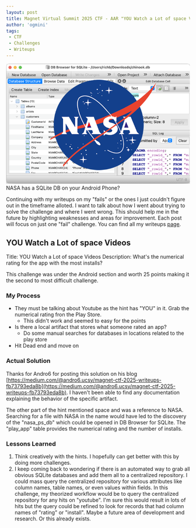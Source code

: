 ```yaml
---
layout: post
title: Magnet Virtual Summit 2025 CTF - AAR "YOU Watch a Lot of space Videos"
author: 'ogmini'
tags:
 - CTF
 - Challenges
 - Writeups
---
```


![NASA Database](/images/memes/nasabrowser.png)
NASA has a SQLite DB on your Android Phone?

Continuing with my writeups on my "fails" or the ones I just couldn't figure out in the timeframe alloted. I want to talk about how I went about trying to solve the challenge and where I went wrong. This should help me in the future by highlighting weaknesses and areas for improvement. Each post will focus on just one "fail" challenge. You can find all my writeups [page](https://ogmini.github.io/ctf).

## YOU Watch a Lot of space Videos

Title: YOU Watch a Lot of space Videos
Description: What's the numerical rating for the app with the most installs?

This challenge was under the Android section and worth 25 points making it the second to most difficult challenge.

### My Process

- They must be talking about Youtube as the hint has "YOU" in it. Grab the numerical rating fron the Play Store.
  - This didn't work and seemed to easy for the points
- Is there a local artifact that stores what someone rated an app?
  - Do some manual searches for databases in locations related to the play store
- Hit Dead end and move on

### Actual Solution

Thanks for Andro6 for posting this solution on his blog [https://medium.com/@andro6.ucsy/magnet-ctf-2025-writeups-fb73793eda8b](https://medium.com/@andro6.ucsy/magnet-ctf-2025-writeups-fb73793eda8b). I haven't been able to find any documentation explaining the behavior of the specific artifact.

The other part of the hint mentioned space and was a reference to NASA. Searching for a file with NASA in the name would have led to the discovery of the "nasa_ps_db" which could be opened in DB Browser for SQLite. The "play_app" table provides the numerical rating and the number of installs.

### Lessons Learned

1. Think creatively with the hints. I hopefully can get better with this by doing more challenges.
2. I keep coming back to wondering if there is an automated way to grab all obvious SQLite databases and add them all to a centralized repository. I could mass query the centralized repository for various attributes like column names, table names, or even values within fields. In this challenge, my theorized workflow would be to query the centralized repository for any hits on "youtube". I'm sure this would result in lots of hits but the query could be refined to look for records that had column names of "rating" or "install". Maybe a future area of development and research. Or this already exists.
